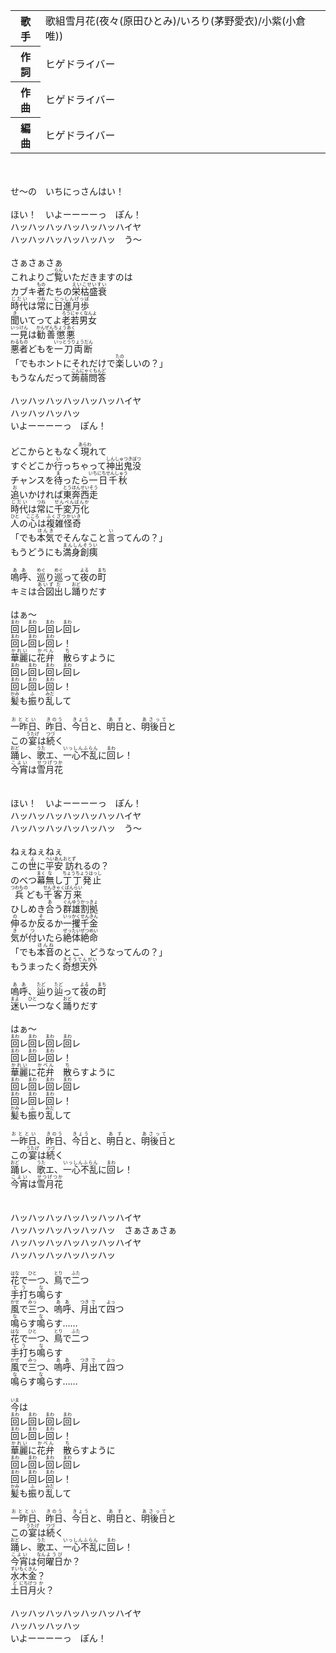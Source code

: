
<table>

<tbody><tr>
<th>歌手</th>
<td>
歌組雪月花(夜々(原田ひとみ)/いろり(茅野愛衣)/小紫(小倉唯))
</td>
</tr>

<tr>
<th>作詞</th>
<td>ヒゲドライバー</td>
</tr>

<tr>
<th>作曲</th>
<td>ヒゲドライバー</td>
</tr>

<tr>
<th>編曲</th>
<td>ヒゲドライバー</td>
</tr>
</tbody>
</table>
<br>
<br>
<div>
せ～の　いちにっさんはい！<br>
<br>
ほい！　いよーーーーっ　ぽん！<br>
ハッハッハッハッハッハッハイヤ<br>
ハッハッハッハッハッハッ　う～<br>
<br>
さぁさぁさぁ<br>
これよりご<ruby>覧<rp>(</rp><rt>らん</rt><rp>)</rp></ruby>いただきますのは<br>
カブキ<ruby>者<rp>(</rp><rt>もの</rt><rp>)</rp></ruby>たちの<ruby>栄枯盛衰<rp>(</rp><rt>えいこせいすい</rt><rp>)</rp></ruby><br>
<ruby>時代<rp>(</rp><rt>じだい</rt><rp>)</rp></ruby>は<ruby>常<rp>(</rp><rt>つね</rt><rp>)</rp></ruby>に<ruby>日進月歩<rp>(</rp><rt>にっしんげっぽ</rt><rp>)</rp></ruby><br>
<ruby>聞<rp>(</rp><rt>き</rt><rp>)</rp></ruby>いてってよ<ruby>老若男女<rp>(</rp><rt>ろうにゃくなんよ</rt><rp>)</rp></ruby><br>
<ruby>一見<rp>(</rp><rt>いっけん</rt><rp>)</rp></ruby>は<ruby>勧善懲悪<rp>(</rp><rt>かんぜんちょうあく</rt><rp>)</rp></ruby><br>
<ruby>悪者<rp>(</rp><rt>わるもの</rt><rp>)</rp></ruby>どもを<ruby>一刀両断<rp>(</rp><rt>いっとうりょうだん</rt><rp>)</rp></ruby><br>
「でもホントにそれだけで<ruby>楽<rp>(</rp><rt>たの</rt><rp>)</rp></ruby>しいの？」<br>
もうなんだって<ruby>蒟蒻問答<rp>(</rp><rt>こんにゃくもんど</rt><rp>)</rp></ruby><br>
<br>
ハッハッハッハッハッハッハイヤ<br>
ハッハッハッハッ<br>
いよーーーーっ　ぽん！<br>
<br>
どこからともなく<ruby>現<rp>(</rp><rt>あらわ</rt><rp>)</rp></ruby>れて<br>
すぐどこか<ruby>行<rp>(</rp><rt>い</rt><rp>)</rp></ruby>っちゃって<ruby>神出鬼没<rp>(</rp><rt>しんしゅつきぼつ</rt><rp>)</rp></ruby><br>
チャンスを<ruby>待<rp>(</rp><rt>ま</rt><rp>)</rp></ruby>ったら<ruby>一日千秋<rp>(</rp><rt>いちにちせんしゅう</rt><rp>)</rp></ruby><br>
<ruby>追<rp>(</rp><rt>お</rt><rp>)</rp></ruby>いかければ<ruby>東奔西走<rp>(</rp><rt>とうほんせいそう</rt><rp>)</rp></ruby><br>
<ruby>時代<rp>(</rp><rt>じだい</rt><rp>)</rp></ruby>は<ruby>常<rp>(</rp><rt>つね</rt><rp>)</rp></ruby>に<ruby>千変万化<rp>(</rp><rt>せんぺんばんか</rt><rp>)</rp></ruby><br>
<ruby>人<rp>(</rp><rt>ひと</rt><rp>)</rp></ruby>の<ruby>心<rp>(</rp><rt>こころ</rt><rp>)</rp></ruby>は<ruby>複雑怪奇<rp>(</rp><rt>ふくざつかいき</rt><rp>)</rp></ruby><br>
「でも<ruby>本気<rp>(</rp><rt>ほんき</rt><rp>)</rp></ruby>でそんなこと<ruby>言<rp>(</rp><rt>い</rt><rp>)</rp></ruby>ってんの？」<br>
もうどうにも<ruby>満身創痍<rp>(</rp><rt>まんしんそうい</rt><rp>)</rp></ruby><br>
<br>
<ruby>嗚呼<rp>(</rp><rt>ああ</rt><rp>)</rp></ruby>、<ruby>巡<rp>(</rp><rt>めぐ</rt><rp>)</rp></ruby>り<ruby>巡<rp>(</rp><rt>めぐ</rt><rp>)</rp></ruby>って<ruby>夜<rp>(</rp><rt>よる</rt><rp>)</rp></ruby>の<ruby>町<rp>(</rp><rt>まち</rt><rp>)</rp></ruby><br>
キミは<ruby>合図<rp>(</rp><rt>あいず</rt><rp>)</rp></ruby><ruby>出<rp>(</rp><rt>だ</rt><rp>)</rp></ruby>し<ruby>踊<rp>(</rp><rt>おど</rt><rp>)</rp></ruby>りだす<br>
<br>
はぁ～<br>
<ruby>回<rp>(</rp><rt>まわ</rt><rp>)</rp></ruby>レ<ruby>回<rp>(</rp><rt>まわ</rt><rp>)</rp></ruby>レ<ruby>回<rp>(</rp><rt>まわ</rt><rp>)</rp></ruby>レ<ruby>回<rp>(</rp><rt>まわ</rt><rp>)</rp></ruby>レ<br>
<ruby>回<rp>(</rp><rt>まわ</rt><rp>)</rp></ruby>レ<ruby>回<rp>(</rp><rt>まわ</rt><rp>)</rp></ruby>レ<ruby>回<rp>(</rp><rt>まわ</rt><rp>)</rp></ruby>レ！<br>
<ruby>華麗<rp>(</rp><rt>かれい</rt><rp>)</rp></ruby>に<ruby>花弁<rp>(</rp><rt>かべん</rt><rp>)</rp></ruby>　<ruby>散<rp>(</rp><rt>ち</rt><rp>)</rp></ruby>らすように<br>
<ruby>回<rp>(</rp><rt>まわ</rt><rp>)</rp></ruby>レ<ruby>回<rp>(</rp><rt>まわ</rt><rp>)</rp></ruby>レ<ruby>回<rp>(</rp><rt>まわ</rt><rp>)</rp></ruby>レ<ruby>回<rp>(</rp><rt>まわ</rt><rp>)</rp></ruby>レ<br>
<ruby>回<rp>(</rp><rt>まわ</rt><rp>)</rp></ruby>レ<ruby>回<rp>(</rp><rt>まわ</rt><rp>)</rp></ruby>レ<ruby>回<rp>(</rp><rt>まわ</rt><rp>)</rp></ruby>レ！<br>
<ruby>髪<rp>(</rp><rt>かみ</rt><rp>)</rp></ruby>も<ruby>振<rp>(</rp><rt>ふ</rt><rp>)</rp></ruby>り<ruby>乱<rp>(</rp><rt>みだ</rt><rp>)</rp></ruby>して<br>
<br>
<ruby>一昨日<rp>(</rp><rt>おととい</rt><rp>)</rp></ruby>、<ruby>昨日<rp>(</rp><rt>きのう</rt><rp>)</rp></ruby>、<ruby>今日<rp>(</rp><rt>きょう</rt><rp>)</rp></ruby>と、<ruby>明日<rp>(</rp><rt>あす</rt><rp>)</rp></ruby>と、<ruby>明後日<rp>(</rp><rt>あさって</rt><rp>)</rp></ruby>と<br>
この<ruby>宴<rp>(</rp><rt>うたげ</rt><rp>)</rp></ruby>は<ruby>続<rp>(</rp><rt>つづ</rt><rp>)</rp></ruby>く<br>
<ruby>踊<rp>(</rp><rt>おど</rt><rp>)</rp></ruby>レ、<ruby>歌<rp>(</rp><rt>うた</rt><rp>)</rp></ruby>エ、<ruby>一心不乱<rp>(</rp><rt>いっしんふらん</rt><rp>)</rp></ruby>に<ruby>回<rp>(</rp><rt>まわ</rt><rp>)</rp></ruby>レ！<br>
<ruby>今宵<rp>(</rp><rt>こよい</rt><rp>)</rp></ruby>は<ruby>雪月花<rp>(</rp><rt>せつげつか</rt><rp>)</rp></ruby><br>
<br>
<br>
ほい！　いよーーーーっ　ぽん！<br>
ハッハッハッハッハッハッハイヤ<br>
ハッハッハッハッハッハッ　う～<br>
<br>
ねぇねぇねぇ<br>
この<ruby>世<rp>(</rp><rt>よ</rt><rp>)</rp></ruby>に<ruby>平安<rp>(</rp><rt>へいあん</rt><rp>)</rp></ruby><ruby>訪<rp>(</rp><rt>おとず</rt><rp>)</rp></ruby>れるの？<br>
のべつ<ruby>幕<rp>(</rp><rt>まく</rt><rp>)</rp></ruby><ruby>無<rp>(</rp><rt>な</rt><rp>)</rp></ruby>し<ruby>丁丁発止<rp>(</rp><rt>ちょうちょうはっし</rt><rp>)</rp></ruby><br>
<ruby>兵<rp>(</rp><rt>つわもの</rt><rp>)</rp></ruby>ども<ruby>千客万来<rp>(</rp><rt>せんきゃくばんらい</rt><rp>)</rp></ruby><br>
ひしめき<ruby>合<rp>(</rp><rt>あ</rt><rp>)</rp></ruby>う<ruby>群雄割拠<rp>(</rp><rt>ぐんゆうかっきょ</rt><rp>)</rp></ruby><br>
<ruby>伸<rp>(</rp><rt>の</rt><rp>)</rp></ruby>るか<ruby>反<rp>(</rp><rt>そ</rt><rp>)</rp></ruby>るか<ruby>一攫千金<rp>(</rp><rt>いっかくせんきん</rt><rp>)</rp></ruby><br>
<ruby>気<rp>(</rp><rt>き</rt><rp>)</rp></ruby>が<ruby>付<rp>(</rp><rt>つ</rt><rp>)</rp></ruby>いたら<ruby>絶体絶命<rp>(</rp><rt>ぜったいぜつめい</rt><rp>)</rp></ruby><br>
「でも<ruby>本音<rp>(</rp><rt>ほんね</rt><rp>)</rp></ruby>のとこ、どうなってんの？」<br>
もうまったく<ruby>奇想天外<rp>(</rp><rt>きそうてんがい</rt><rp>)</rp></ruby><br>
<br>
<ruby>嗚呼<rp>(</rp><rt>ああ</rt><rp>)</rp></ruby>、<ruby>辿<rp>(</rp><rt>たど</rt><rp>)</rp></ruby>り<ruby>辿<rp>(</rp><rt>たど</rt><rp>)</rp></ruby>って<ruby>夜<rp>(</rp><rt>よる</rt><rp>)</rp></ruby>の<ruby>町<rp>(</rp><rt>まち</rt><rp>)</rp></ruby><br>
<ruby>迷<rp>(</rp><rt>まよ</rt><rp>)</rp></ruby>い<ruby>一<rp>(</rp><rt>ひと</rt><rp>)</rp></ruby>つなく<ruby>踊<rp>(</rp><rt>おど</rt><rp>)</rp></ruby>りだす<br>
<br>
はぁ～<br>
<ruby>回<rp>(</rp><rt>まわ</rt><rp>)</rp></ruby>レ<ruby>回<rp>(</rp><rt>まわ</rt><rp>)</rp></ruby>レ<ruby>回<rp>(</rp><rt>まわ</rt><rp>)</rp></ruby>レ<ruby>回<rp>(</rp><rt>まわ</rt><rp>)</rp></ruby>レ<br>
<ruby>回<rp>(</rp><rt>まわ</rt><rp>)</rp></ruby>レ<ruby>回<rp>(</rp><rt>まわ</rt><rp>)</rp></ruby>レ<ruby>回<rp>(</rp><rt>まわ</rt><rp>)</rp></ruby>レ！<br>
<ruby>華麗<rp>(</rp><rt>かれい</rt><rp>)</rp></ruby>に<ruby>花弁<rp>(</rp><rt>かべん</rt><rp>)</rp></ruby>　<ruby>散<rp>(</rp><rt>ち</rt><rp>)</rp></ruby>らすように<br>
<ruby>回<rp>(</rp><rt>まわ</rt><rp>)</rp></ruby>レ<ruby>回<rp>(</rp><rt>まわ</rt><rp>)</rp></ruby>レ<ruby>回<rp>(</rp><rt>まわ</rt><rp>)</rp></ruby>レ<ruby>回<rp>(</rp><rt>まわ</rt><rp>)</rp></ruby>レ<br>
<ruby>回<rp>(</rp><rt>まわ</rt><rp>)</rp></ruby>レ<ruby>回<rp>(</rp><rt>まわ</rt><rp>)</rp></ruby>レ<ruby>回<rp>(</rp><rt>まわ</rt><rp>)</rp></ruby>レ！<br>
<ruby>髪<rp>(</rp><rt>かみ</rt><rp>)</rp></ruby>も<ruby>振<rp>(</rp><rt>ふ</rt><rp>)</rp></ruby>り<ruby>乱<rp>(</rp><rt>みだ</rt><rp>)</rp></ruby>して<br>
<br>
<ruby>一昨日<rp>(</rp><rt>おととい</rt><rp>)</rp></ruby>、<ruby>昨日<rp>(</rp><rt>きのう</rt><rp>)</rp></ruby>、<ruby>今日<rp>(</rp><rt>きょう</rt><rp>)</rp></ruby>と、<ruby>明日<rp>(</rp><rt>あす</rt><rp>)</rp></ruby>と、<ruby>明後日<rp>(</rp><rt>あさって</rt><rp>)</rp></ruby>と<br>
この<ruby>宴<rp>(</rp><rt>うたげ</rt><rp>)</rp></ruby>は<ruby>続<rp>(</rp><rt>つづ</rt><rp>)</rp></ruby>く<br>
<ruby>踊<rp>(</rp><rt>おど</rt><rp>)</rp></ruby>レ、<ruby>歌<rp>(</rp><rt>うた</rt><rp>)</rp></ruby>エ、<ruby>一心不乱<rp>(</rp><rt>いっしんふらん</rt><rp>)</rp></ruby>に<ruby>回<rp>(</rp><rt>まわ</rt><rp>)</rp></ruby>レ！<br>
<ruby>今宵<rp>(</rp><rt>こよい</rt><rp>)</rp></ruby>は<ruby>雪月花<rp>(</rp><rt>せつげつか</rt><rp>)</rp></ruby><br>
<br>
<br>
ハッハッハッハッハッハッハイヤ<br>
ハッハッハッハッハッハッ　さぁさぁさぁ<br>
ハッハッハッハッハッハッハイヤ<br>
ハッハッハッハッハッハッ<br>
<br>
<ruby>花<rp>(</rp><rt>はな</rt><rp>)</rp></ruby>で<ruby>一<rp>(</rp><rt>ひと</rt><rp>)</rp></ruby>つ、<ruby>鳥<rp>(</rp><rt>とり</rt><rp>)</rp></ruby>で<ruby>二<rp>(</rp><rt>ふた</rt><rp>)</rp></ruby>つ<br>
<ruby>手打<rp>(</rp><rt>てう</rt><rp>)</rp></ruby>ち<ruby>鳴<rp>(</rp><rt>な</rt><rp>)</rp></ruby>らす<br>
<ruby>風<rp>(</rp><rt>かせ</rt><rp>)</rp></ruby>で<ruby>三<rp>(</rp><rt>みっ</rt><rp>)</rp></ruby>つ、<ruby>嗚呼<rp>(</rp><rt>ああ</rt><rp>)</rp></ruby>、<ruby>月<rp>(</rp><rt>つき</rt><rp>)</rp></ruby><ruby>出<rp>(</rp><rt>で</rt><rp>)</rp></ruby>て<ruby>四<rp>(</rp><rt>よっ</rt><rp>)</rp></ruby>つ<br>
<ruby>鳴<rp>(</rp><rt>な</rt><rp>)</rp></ruby>らす<ruby>鳴<rp>(</rp><rt>な</rt><rp>)</rp></ruby>らす……<br>
<ruby>花<rp>(</rp><rt>はな</rt><rp>)</rp></ruby>で<ruby>一<rp>(</rp><rt>ひと</rt><rp>)</rp></ruby>つ、<ruby>鳥<rp>(</rp><rt>とり</rt><rp>)</rp></ruby>で<ruby>二<rp>(</rp><rt>ふた</rt><rp>)</rp></ruby>つ<br>
<ruby>手打<rp>(</rp><rt>てう</rt><rp>)</rp></ruby>ち<ruby>鳴<rp>(</rp><rt>な</rt><rp>)</rp></ruby>らす<br>
<ruby>風<rp>(</rp><rt>かぜ</rt><rp>)</rp></ruby>で<ruby>三<rp>(</rp><rt>みっ</rt><rp>)</rp></ruby>つ、<ruby>嗚呼<rp>(</rp><rt>ああ</rt><rp>)</rp></ruby>、<ruby>月<rp>(</rp><rt>つき</rt><rp>)</rp></ruby><ruby>出<rp>(</rp><rt>で</rt><rp>)</rp></ruby>て<ruby>四<rp>(</rp><rt>よっ</rt><rp>)</rp></ruby>つ<br>
<ruby>鳴<rp>(</rp><rt>な</rt><rp>)</rp></ruby>らす<ruby>鳴<rp>(</rp><rt>な</rt><rp>)</rp></ruby>らす……<br>
<br>
<ruby>今<rp>(</rp><rt>いま</rt><rp>)</rp></ruby>は<br>
<ruby>回<rp>(</rp><rt>まわ</rt><rp>)</rp></ruby>レ<ruby>回<rp>(</rp><rt>まわ</rt><rp>)</rp></ruby>レ<ruby>回<rp>(</rp><rt>まわ</rt><rp>)</rp></ruby>レ<ruby>回<rp>(</rp><rt>まわ</rt><rp>)</rp></ruby>レ<br>
<ruby>回<rp>(</rp><rt>まわ</rt><rp>)</rp></ruby>レ<ruby>回<rp>(</rp><rt>まわ</rt><rp>)</rp></ruby>レ<ruby>回<rp>(</rp><rt>まわ</rt><rp>)</rp></ruby>レ！<br>
<ruby>華麗<rp>(</rp><rt>かれい</rt><rp>)</rp></ruby>に<ruby>花弁<rp>(</rp><rt>かべん</rt><rp>)</rp></ruby>　<ruby>散<rp>(</rp><rt>ち</rt><rp>)</rp></ruby>らすように<br>
<ruby>回<rp>(</rp><rt>まわ</rt><rp>)</rp></ruby>レ<ruby>回<rp>(</rp><rt>まわ</rt><rp>)</rp></ruby>レ<ruby>回<rp>(</rp><rt>まわ</rt><rp>)</rp></ruby>レ<ruby>回<rp>(</rp><rt>まわ</rt><rp>)</rp></ruby>レ<br>
<ruby>回<rp>(</rp><rt>まわ</rt><rp>)</rp></ruby>レ<ruby>回<rp>(</rp><rt>まわ</rt><rp>)</rp></ruby>レ<ruby>回<rp>(</rp><rt>まわ</rt><rp>)</rp></ruby>レ！<br>
<ruby>髪<rp>(</rp><rt>かみ</rt><rp>)</rp></ruby>も<ruby>振<rp>(</rp><rt>ふ</rt><rp>)</rp></ruby>り<ruby>乱<rp>(</rp><rt>みだ</rt><rp>)</rp></ruby>して<br>
<br>
<ruby>一昨日<rp>(</rp><rt>おととい</rt><rp>)</rp></ruby>、<ruby>昨日<rp>(</rp><rt>きのう</rt><rp>)</rp></ruby>、<ruby>今日<rp>(</rp><rt>きょう</rt><rp>)</rp></ruby>と、<ruby>明日<rp>(</rp><rt>あす</rt><rp>)</rp></ruby>と、<ruby>明後日<rp>(</rp><rt>あさって</rt><rp>)</rp></ruby>と<br>
この<ruby>宴<rp>(</rp><rt>うたげ</rt><rp>)</rp></ruby>は<ruby>続<rp>(</rp><rt>つづ</rt><rp>)</rp></ruby>く<br>
<ruby>踊<rp>(</rp><rt>おど</rt><rp>)</rp></ruby>レ、<ruby>歌<rp>(</rp><rt>うた</rt><rp>)</rp></ruby>エ、<ruby>一心不乱<rp>(</rp><rt>いっしんふらん</rt><rp>)</rp></ruby>に<ruby>回<rp>(</rp><rt>まわ</rt><rp>)</rp></ruby>レ！<br>
<ruby>今宵<rp>(</rp><rt>こよい</rt><rp>)</rp></ruby>は<ruby>何<rp>(</rp><rt>なん</rt><rp>)</rp></ruby><ruby>曜日<rp>(</rp><rt>ようび</rt><rp>)</rp></ruby>か？<br>
<ruby>水<rp>(</rp><rt>すい</rt><rp>)</rp></ruby><ruby>木<rp>(</rp><rt>もく</rt><rp>)</rp></ruby><ruby>金<rp>(</rp><rt>きん</rt><rp>)</rp></ruby>？<br>
<ruby>土<rp>(</rp><rt>ど</rt><rp>)</rp></ruby><ruby>日<rp>(</rp><rt>にち</rt><rp>)</rp></ruby><ruby>月<rp>(</rp><rt>げつ</rt><rp>)</rp></ruby><ruby>火<rp>(</rp><rt>か</rt><rp>)</rp></ruby>？<br>
<br>
ハッハッハッハッハッハッハイヤ<br>
ハッハッハッハッ<br>
いよーーーーっ　ぽん！
</div>